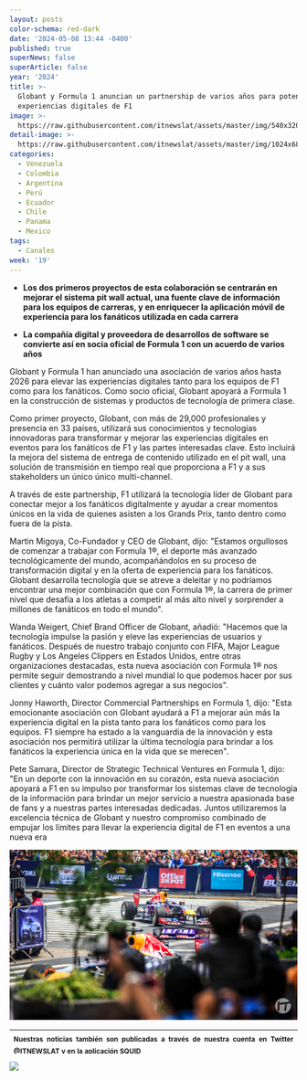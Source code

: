 ```yaml
---
layout: posts
color-schema: red-dark
date: '2024-05-08 13:44 -0400'
published: true
superNews: false
superArticle: false
year: '2024'
title: >-
  Globant y Formula 1 anuncian un partnership de varios años para potenciar las
  experiencias digitales de F1
image: >-
  https://raw.githubusercontent.com/itnewslat/assets/master/img/540x320/RB-F1-p.jpg
detail-image: >-
  https://raw.githubusercontent.com/itnewslat/assets/master/img/1024x680/RB-F1-g.jpg
categories:
  - Venezuela
  - Colombia
  - Argentina
  - Perú
  - Ecuador
  - Chile
  - Panama
  - Mexico
tags:
  - Canales
week: '19'
---
```

- **Los dos primeros proyectos de esta colaboración se centrarán en mejorar el sistema pit wall actual, una fuente clave de información para los equipos de carreras, y en enriquecer la aplicación móvil de experiencia para los fanáticos utilizada en cada carrera**
 
- **La compañía digital y proveedora de desarrollos de software se convierte así en socia oficial de Formula 1 con un acuerdo de varios años**

Globant y Formula 1 han anunciado una asociación de varios años hasta 2026 para elevar las experiencias digitales tanto para los equipos de F1 como para los fanáticos. Como socio oficial, Globant apoyará a Formula 1 en la construcción de sistemas y productos de tecnología de primera clase.

Como primer proyecto, Globant, con más de 29,000 profesionales y presencia en 33 países, utilizará sus conocimientos y tecnologías innovadoras para transformar y mejorar las experiencias digitales en eventos para los fanáticos de F1 y las partes interesadas clave. Esto incluirá la mejora del sistema de entrega de contenido utilizado en el pit wall, una solución de transmisión en tiempo real que proporciona a F1 y a sus stakeholders un único único multi-channel.

A través de este partnership, F1 utilizará la tecnología líder de Globant para conectar mejor a los fanáticos digitalmente y ayudar a crear momentos únicos en la vida de quienes asisten a los Grands Prix, tanto dentro como fuera de la pista.

Martin Migoya, Co-Fundador y CEO de Globant, dijo: "Estamos orgullosos de comenzar a trabajar con Formula 1®, el deporte más avanzado tecnológicamente del mundo, acompañándolos en su proceso de transformación digital y en la oferta de experiencia para los fanáticos. Globant desarrolla tecnología que se atreve a deleitar y no podríamos encontrar una mejor combinación que con Formula 1®, la carrera de primer nivel que desafía a los atletas a competir al más alto nivel y sorprender a millones de fanáticos en todo el mundo".

Wanda Weigert, Chief Brand Officer de Globant, añadió: "Hacemos que la tecnología impulse la pasión y eleve las experiencias de usuarios y fanáticos. Después de nuestro trabajo conjunto con FIFA, Major League Rugby y Los Angeles Clippers en Estados Unidos, entre otras organizaciones destacadas, esta nueva asociación con Formula 1® nos permite seguir demostrando a nivel mundial lo que podemos hacer por sus clientes y cuánto valor podemos agregar a sus negocios".

Jonny Haworth, Director Commercial Partnerships en Formula 1, dijo: "Esta emocionante asociación con Globant ayudará a F1 a mejorar aún más la experiencia digital en la pista tanto para los fanáticos como para los equipos. F1 siempre ha estado a la vanguardia de la innovación y esta asociación nos permitirá utilizar la última tecnología para brindar a los fanáticos la experiencia única en la vida que se merecen".

Pete Samara, Director de Strategic Technical Ventures en Formula 1, dijo: "En un deporte con la innovación en su corazón, esta nueva asociación apoyará a F1 en su impulso por transformar los sistemas clave de tecnología de la información para brindar un mejor servicio a nuestra apasionada base de fans y a nuestras partes interesadas dedicadas. Juntos utilizaremos la excelencia técnica de Globant y nuestro compromiso combinado de empujar los límites para llevar la experiencia digital de F1 en eventos a una nueva era

![](https://raw.githubusercontent.com/itnewslat/assets/master/img/540x320/RB-F1-p.jpg)

<table style="height: 42px;" width="569">
<tbody>
<tr>
<td style="text-align: justify;"><sub><strong>Nuestras noticias también son publicadas a través de nuestra cuenta en Twitter <a href="https://twitter.com/itnewslat?lang=es">@ITNEWSLAT</a> y en la aplicación <a href="https://squidapp.co/en/">SQUID</a></strong></sub></td>
</tr>
</tbody>
</table>

<img src="https://tracker.metricool.com/c3po.jpg?hash=56f88a41e39ab42c063cc51676587a04"/>
